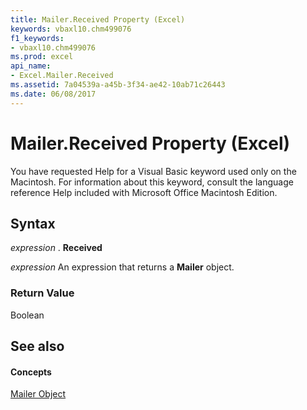 ```yaml
---
title: Mailer.Received Property (Excel)
keywords: vbaxl10.chm499076
f1_keywords:
- vbaxl10.chm499076
ms.prod: excel
api_name:
- Excel.Mailer.Received
ms.assetid: 7a04539a-a45b-3f34-ae42-10ab71c26443
ms.date: 06/08/2017
---
```



# Mailer.Received Property (Excel)

You have requested Help for a Visual Basic keyword used only on the Macintosh. For information about this keyword, consult the language reference Help included with Microsoft Office Macintosh Edition.


## Syntax

 _expression_ . **Received**

 _expression_ An expression that returns a **Mailer** object.


### Return Value

Boolean


## See also


#### Concepts


[Mailer Object](Excel.Mailer.md)

